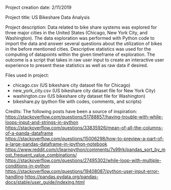 Project creation date: 2/11/2019

Project title: US Bikeshare Data Analysis

Project description:
Data related to bike share systems was explored for three major cities in the United States (Chicago, New York City, and Washington). The data exploration was performed with Python code to import the data and answer several questions about the utilization of bikes in the before mentioned cities. Descriptive statistics was used for the computing of datapoints within the given timeframe of exploration. The outcome is a script that takes in raw user input to create an interactive user experience to present these statistics as well as raw data if desired.

Files used in project:
- chicago.csv (US bikeshare city dataset file for Chicago)
- new_york_city.csv (US bikeshare city dataset file for New York City) 
- washington.csv (US bikeshare city dataset file for Washington)
- bikeshare.py (python file with codes, comments, and scripts)

Credits:
The following posts have been a source of inspiration:
<https://stackoverflow.com/questions/51788857/having-trouble-with-while-loops-input-and-strings-in-python>
<https://stackoverflow.com/questions/33835926/mean-of-all-the-columns-of-a-panda-dataframe>
<https://stackoverflow.com/questions/15006298/how-to-preview-a-part-of-a-large-pandas-dataframe-in-ipython-notebook>
<https://www.reddit.com/r/learnpython/comments/7s99rk/pandas_sort_by_most_frequent_value_combinations/>
<https://stackoverflow.com/questions/27495302/while-loop-with-multiple-conditions-in-python>
<https://stackoverflow.com/questions/19408087/python-user-input-error-handling>
<https://pandas.pydata.org/pandas-docs/stable/user_guide/indexing.html>
